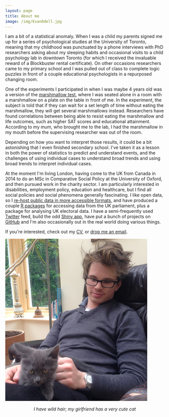 ```yaml
---
layout: page
title: About me
image: /img/EvanOdell.jpg
---
```


I am a bit of a statistical anomaly. When I was a child my parents signed me up for a series of psychological studies at the University of Toronto, meaning that my childhood was punctuated by a phone interviews with PhD researchers asking about my sleeping habits and occasional visits to a child psychology lab in downtown Toronto (for which I received the invaluable reward of a Blockbuster rental certificate). On other occasions researchers came to my primary school and I was pulled out of class to complete logic puzzles in front of a couple educational psychologists in a repurposed changing room.

One of the experiments I participated in when I was maybe 4 years old was a version of the [marshmallow test](https://en.wikipedia.org/wiki/Stanford_marshmallow_experiment), where I was seated alone in a room with a marshmallow on a plate on the table in front of me. In the experiment, the subject is told that if they can wait for a set length of time without eating the marshmallow, they will get several marshmallows instead. Researchers have found correlations between being able to resist eating the marshmallow and life outcomes, such as higher SAT scores and educational attainment. According to my mum, who brought me to the lab, I had the marshmallow in my mouth before the supervising researcher was out of the room.

Depending on how you want to interpret those results, it could be a bit astonishing that I even finished secondary school. I've taken it as a lesson in both the power of statistics to predict and understand events, and the challenges of using individual cases to understand broad trends and using broad trends to interpret individual cases.

At the moment I'm living London, having come to the UK from Canada in 2014 to do an MSc in Comparative Social Policy at the University of Oxford, and then pursued work in the charity sector. I am particularly interested in disabilities, employment policy, education and healthcare, but I find all social policies and social phenomena generally fascinating. I like open data, so I [re-host public data in more accessible formats](/projects/#datasets), and have produced a couple [R packages](http://docs.evanodell.com) for accessing data from the UK parliament, plus a package for analysing UK electoral data. I have a semi-frequently used [Twitter](https://twitter.com/evanodell) feed, build the odd [Shiny app](/projects/#shiny-applications), have put a bunch of projects on [GitHub](https://github.com/EvanOdell) and I'm also occasionally out in the real world doing various things.

If you're interested, check out my [CV](http://evanodell.com/cv/), or [drop me an email](mailto:evanodell91@gmail.com).

<p><img src="/img/evan-and-coco.png" class="centre-image" alt="I have wild hair; my girlfriend has a very cute cat"/></p>
<p align="center">
<em>I have wild hair; my girlfriend has a very cute cat</em>
</p>
